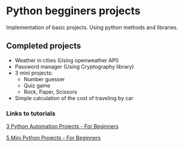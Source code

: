 # Python begginers projects
 Implementation of basic projects. Using python methods and libraries.

 ## Completed projects
 - Weather in cities (Using openweather API)
 - Password manager (Using Cryptography library)
 - 3 mini projects:
    - Number guesser
    - Quiz game
    - Rock, Paper, Scissors
 - Simple calculation of the cost of traveling by car

 ### Links to tutorials
 [3 Python Automation Projects - For Beginners](https://youtu.be/Oz3W-LKfafE)
 
 [5 Mini Python Projects - For Beginners](https://youtu.be/DLn3jOsNRVE)